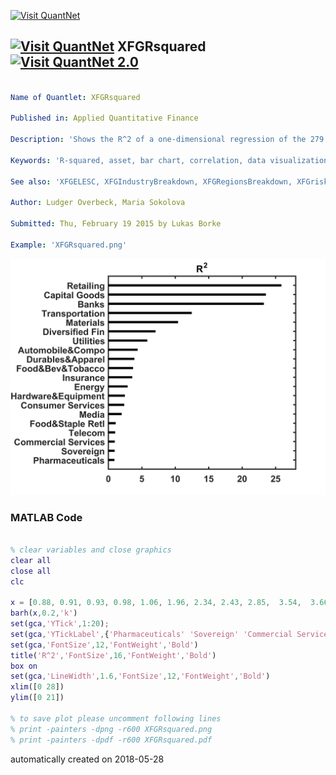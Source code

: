 [<img src="https://github.com/QuantLet/Styleguide-and-FAQ/blob/master/pictures/banner.png" width="888" alt="Visit QuantNet">](http://quantlet.de/)

## [<img src="https://github.com/QuantLet/Styleguide-and-FAQ/blob/master/pictures/qloqo.png" alt="Visit QuantNet">](http://quantlet.de/) **XFGRsquared** [<img src="https://github.com/QuantLet/Styleguide-and-FAQ/blob/master/pictures/QN2.png" width="60" alt="Visit QuantNet 2.0">](http://quantlet.de/)

```yaml

Name of Quantlet: XFGRsquared   

Published in: Applied Quantitative Finance

Description: 'Shows the R^2 of a one-dimensional regression of the 279 MSCI asset returns with respect to its composite factor, modeled as the sum of the industry and country factor. The underlying factor model is based on 24 MSCI industries and 7 MSCI regions. The weighted average R^2 is 0.5327. The R^2 is required to obtain the portfolio correlation structure.'

Keywords: 'R-squared, asset, bar chart, correlation, data visualization, factor-model, graphical representation, portfolio, regression, returns'

See also: 'XFGELESC, XFGIndustryBreakdown, XFGRegionsBreakdown, XFGriskaversion, XFGriskaversion2'

Author: Ludger Overbeck, Maria Sokolova

Submitted: Thu, February 19 2015 by Lukas Borke

Example: 'XFGRsquared.png'

```

![Picture1](XFGRsquared.png)

### MATLAB Code
```matlab

% clear variables and close graphics
clear all
close all
clc

x = [0.88, 0.91, 0.93, 0.98, 1.06, 1.96, 2.34, 2.43, 2.85,  3.54,  3.66, 3.86, 4.35, 5.78, 7.02, 10.39, 12.43, 23.21, 23.52, 25.85];
barh(x,0.2,'k')
set(gca,'YTick',1:20);
set(gca,'YTickLabel',{'Pharmaceuticals' 'Sovereign' 'Commercial Services' 'Telecom' 'Food&Staple Retl' 'Media' 'Consumer Services' 'Hardware&Equipment' 'Energy' 'Insurance' 'Food&Bev&Tobacco' 'Durables&Apparel' 'Automobile&Compo' 'Utilities' 'Diversified Fin' 'Materials'  'Transportation'  'Banks'  'Capital Goods'  'Retailing'})
set(gca,'FontSize',12,'FontWeight','Bold')
title('R^2','FontSize',16,'FontWeight','Bold')
box on
set(gca,'LineWidth',1.6,'FontSize',12,'FontWeight','Bold')
xlim([0 28])
ylim([0 21])

% to save plot please uncomment following lines 
% print -painters -dpng -r600 XFGRsquared.png
% print -painters -dpdf -r600 XFGRsquared.pdf

```

automatically created on 2018-05-28